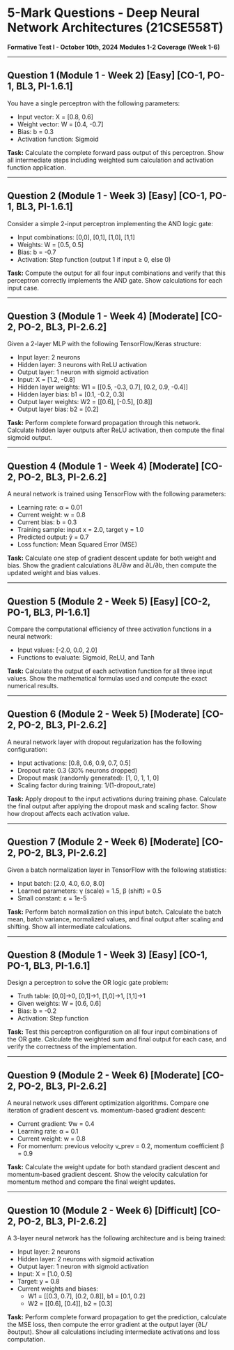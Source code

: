 # 5-Mark Questions - Deep Neural Network Architectures (21CSE558T)
**Formative Test I - October 10th, 2024**
**Modules 1-2 Coverage (Week 1-6)**

---

## Question 1 (Module 1 - Week 2) [Easy] [CO-1, PO-1, BL3, PI-1.6.1]

You have a single perceptron with the following parameters:
- Input vector: X = [0.8, 0.6]
- Weight vector: W = [0.4, -0.7]
- Bias: b = 0.3
- Activation function: Sigmoid

**Task:** Calculate the complete forward pass output of this perceptron. Show all intermediate steps including weighted sum calculation and activation function application.

---

## Question 2 (Module 1 - Week 3) [Easy] [CO-1, PO-1, BL3, PI-1.6.1]

Consider a simple 2-input perceptron implementing the AND logic gate:
- Input combinations: [0,0], [0,1], [1,0], [1,1]
- Weights: W = [0.5, 0.5]
- Bias: b = -0.7
- Activation: Step function (output 1 if input ≥ 0, else 0)

**Task:** Compute the output for all four input combinations and verify that this perceptron correctly implements the AND gate. Show calculations for each input case.

---

## Question 3 (Module 1 - Week 4) [Moderate] [CO-2, PO-2, BL3, PI-2.6.2]

Given a 2-layer MLP with the following TensorFlow/Keras structure:
- Input layer: 2 neurons
- Hidden layer: 3 neurons with ReLU activation
- Output layer: 1 neuron with sigmoid activation
- Input: X = [1.2, -0.8]
- Hidden layer weights: W1 = [[0.5, -0.3, 0.7], [0.2, 0.9, -0.4]]
- Hidden layer bias: b1 = [0.1, -0.2, 0.3]
- Output layer weights: W2 = [[0.6], [-0.5], [0.8]]
- Output layer bias: b2 = [0.2]

**Task:** Perform complete forward propagation through this network. Calculate hidden layer outputs after ReLU activation, then compute the final sigmoid output.

---

## Question 4 (Module 1 - Week 4) [Moderate] [CO-2, PO-2, BL3, PI-2.6.2]

A neural network is trained using TensorFlow with the following parameters:
- Learning rate: α = 0.01
- Current weight: w = 0.8
- Current bias: b = 0.3
- Training sample: input x = 2.0, target y = 1.0
- Predicted output: ŷ = 0.7
- Loss function: Mean Squared Error (MSE)

**Task:** Calculate one step of gradient descent update for both weight and bias. Show the gradient calculations ∂L/∂w and ∂L/∂b, then compute the updated weight and bias values.

---

## Question 5 (Module 2 - Week 5) [Easy] [CO-2, PO-1, BL3, PI-1.6.1]

Compare the computational efficiency of three activation functions in a neural network:
- Input values: [-2.0, 0.0, 2.0]
- Functions to evaluate: Sigmoid, ReLU, and Tanh

**Task:** Calculate the output of each activation function for all three input values. Show the mathematical formulas used and compute the exact numerical results.

---

## Question 6 (Module 2 - Week 5) [Moderate] [CO-2, PO-2, BL3, PI-2.6.2]

A neural network layer with dropout regularization has the following configuration:
- Input activations: [0.8, 0.6, 0.9, 0.7, 0.5]
- Dropout rate: 0.3 (30% neurons dropped)
- Dropout mask (randomly generated): [1, 0, 1, 1, 0]
- Scaling factor during training: 1/(1-dropout_rate)

**Task:** Apply dropout to the input activations during training phase. Calculate the final output after applying the dropout mask and scaling factor. Show how dropout affects each activation value.

---

## Question 7 (Module 2 - Week 6) [Moderate] [CO-2, PO-2, BL3, PI-2.6.2]

Given a batch normalization layer in TensorFlow with the following statistics:
- Input batch: [2.0, 4.0, 6.0, 8.0]
- Learned parameters: γ (scale) = 1.5, β (shift) = 0.5
- Small constant: ε = 1e-5

**Task:** Perform batch normalization on this input batch. Calculate the batch mean, batch variance, normalized values, and final output after scaling and shifting. Show all intermediate calculations.

---

## Question 8 (Module 1 - Week 3) [Easy] [CO-1, PO-1, BL3, PI-1.6.1]

Design a perceptron to solve the OR logic gate problem:
- Truth table: [0,0]→0, [0,1]→1, [1,0]→1, [1,1]→1
- Given weights: W = [0.6, 0.6]
- Bias: b = -0.2
- Activation: Step function

**Task:** Test this perceptron configuration on all four input combinations of the OR gate. Calculate the weighted sum and final output for each case, and verify the correctness of the implementation.

---

## Question 9 (Module 2 - Week 6) [Moderate] [CO-2, PO-2, BL3, PI-2.6.2]

A neural network uses different optimization algorithms. Compare one iteration of gradient descent vs. momentum-based gradient descent:
- Current gradient: ∇w = 0.4
- Learning rate: α = 0.1
- Current weight: w = 0.8
- For momentum: previous velocity v_prev = 0.2, momentum coefficient β = 0.9

**Task:** Calculate the weight update for both standard gradient descent and momentum-based gradient descent. Show the velocity calculation for momentum method and compare the final weight updates.

---

## Question 10 (Module 2 - Week 6) [Difficult] [CO-2, PO-2, BL3, PI-2.6.2]

A 3-layer neural network has the following architecture and is being trained:
- Input layer: 2 neurons
- Hidden layer: 2 neurons with sigmoid activation
- Output layer: 1 neuron with sigmoid activation
- Input: X = [1.0, 0.5]
- Target: y = 0.8
- Current weights and biases:
  - W1 = [[0.3, 0.7], [0.2, 0.8]], b1 = [0.1, 0.2]
  - W2 = [[0.6], [0.4]], b2 = [0.3]

**Task:** Perform complete forward propagation to get the prediction, calculate the MSE loss, then compute the error gradient at the output layer (∂L/∂output). Show all calculations including intermediate activations and loss computation.